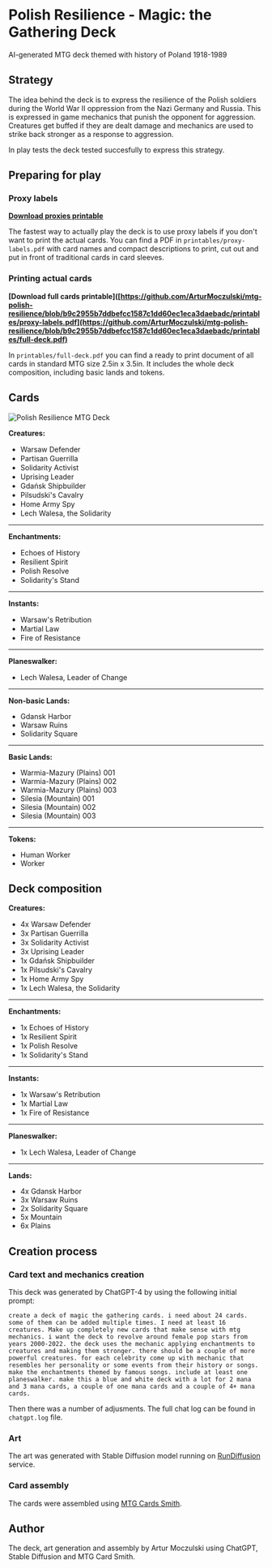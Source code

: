 # Polish Resilience - Magic: the Gathering Deck

AI-generated MTG deck themed with history of Poland 1918-1989

## Strategy

The idea behind the deck is to express the resilience of the Polish soldiers during the World War II oppression from the Nazi Germany and Russia. This is expressed in game mechanics that punish the opponent for aggression. Creatures get buffed if they are dealt damage and mechanics are used to strike back stronger as a response to aggression.

In play tests the deck tested succesfully to express this strategy.

## Preparing for play

### Proxy labels

**[Download proxies printable](https://github.com/ArturMoczulski/mtg-polish-resilience/blob/b9c2955b7ddbefcc1587c1dd60ec1eca3daebadc/printables/proxy-labels.pdf)**

The fastest way to actually play the deck is to use proxy labels if you don't want to print the actual cards. You can find a PDF in `printables/proxy-labels.pdf` with card names and compact descriptions to print, cut out and put in front of traditional cards in card sleeves.

### Printing actual cards

**[Download full cards printable]([https://github.com/ArturMoczulski/mtg-polish-resilience/blob/b9c2955b7ddbefcc1587c1dd60ec1eca3daebadc/printables/proxy-labels.pdf](https://github.com/ArturMoczulski/mtg-polish-resilience/blob/b9c2955b7ddbefcc1587c1dd60ec1eca3daebadc/printables/full-deck.pdf)**

In `printables/full-deck.pdf` you can find a ready to print document of all cards in standard MTG size 2.5in x 3.5in. It includes the whole deck composition, including basic lands and tokens.

## Cards

![Polish Resilience MTG Deck](https://github.com/ArturMoczulski/mtg-polish-resilience/blob/main/Deck%20Collage.png?raw=true)

**Creatures:**

- Warsaw Defender <img src="https://github.com/ArturMoczulski/mtg-polish-resilience/assets/2106631/60064b66-478e-4bde-82f0-e5fb8bf3641a" width="15" height="15"> <img src="https://github.com/ArturMoczulski/mtg-polish-resilience/assets/2106631/246ff955-69f1-4837-9816-c2a064c8bdbb" width="15" height="15">
- Partisan Guerrilla <img src="https://github.com/ArturMoczulski/mtg-polish-resilience/assets/2106631/6168fdfe-6c53-4977-ae36-e773c3e6d6af" width="15" height="15"> <img src="https://github.com/ArturMoczulski/mtg-polish-resilience/assets/2106631/246ff955-69f1-4837-9816-c2a064c8bdbb" width="15" height="15">
- Solidarity Activist <img src="https://github.com/ArturMoczulski/mtg-polish-resilience/assets/2106631/1a04442b-857a-4344-9322-d831cc0a17fa" width="15" height="15"> <img src="https://github.com/ArturMoczulski/mtg-polish-resilience/assets/2106631/246ff955-69f1-4837-9816-c2a064c8bdbb" width="15" height="15">
- Uprising Leader <img src="https://github.com/ArturMoczulski/mtg-polish-resilience/assets/2106631/6168fdfe-6c53-4977-ae36-e773c3e6d6af" width="15" height="15"> <img src="https://github.com/ArturMoczulski/mtg-polish-resilience/assets/2106631/60064b66-478e-4bde-82f0-e5fb8bf3641a" width="15" height="15">
- Gdańsk Shipbuilder <img src="https://github.com/ArturMoczulski/mtg-polish-resilience/assets/2106631/1a04442b-857a-4344-9322-d831cc0a17fa" width="15" height="15"> <img src="https://github.com/ArturMoczulski/mtg-polish-resilience/assets/2106631/60064b66-478e-4bde-82f0-e5fb8bf3641a" width="15" height="15">
- Pilsudski's Cavalry <img src="https://github.com/ArturMoczulski/mtg-polish-resilience/assets/2106631/20e4b2dd-ffac-4dff-acb7-f2936f80de89" width="15" height="15"> <img src="https://github.com/ArturMoczulski/mtg-polish-resilience/assets/2106631/60064b66-478e-4bde-82f0-e5fb8bf3641a" width="15" height="15">
- Home Army Spy <img src="https://github.com/ArturMoczulski/mtg-polish-resilience/assets/2106631/1a04442b-857a-4344-9322-d831cc0a17fa" width="15" height="15"> <img src="https://github.com/ArturMoczulski/mtg-polish-resilience/assets/2106631/246ff955-69f1-4837-9816-c2a064c8bdbb" width="15" height="15">
- Lech Walesa, the Solidarity <img src="https://github.com/ArturMoczulski/mtg-polish-resilience/assets/2106631/1a04442b-857a-4344-9322-d831cc0a17fa" width="15" height="15"> <img src="https://github.com/ArturMoczulski/mtg-polish-resilience/assets/2106631/60064b66-478e-4bde-82f0-e5fb8bf3641a" width="15" height="15"> <img src="https://github.com/ArturMoczulski/mtg-polish-resilience/assets/2106631/246ff955-69f1-4837-9816-c2a064c8bdbb" width="15" height="15">

---

**Enchantments:**

- Echoes of History <img src="https://github.com/ArturMoczulski/mtg-polish-resilience/assets/2106631/1a04442b-857a-4344-9322-d831cc0a17fa" width="15" height="15"> <img src="https://github.com/ArturMoczulski/mtg-polish-resilience/assets/2106631/246ff955-69f1-4837-9816-c2a064c8bdbb" width="15" height="15">
- Resilient Spirit <img src="https://github.com/ArturMoczulski/mtg-polish-resilience/assets/2106631/6168fdfe-6c53-4977-ae36-e773c3e6d6af" width="15" height="15"> <img src="https://github.com/ArturMoczulski/mtg-polish-resilience/assets/2106631/60064b66-478e-4bde-82f0-e5fb8bf3641a" width="15" height="15">
- Polish Resolve <img src="https://github.com/ArturMoczulski/mtg-polish-resilience/assets/2106631/1a04442b-857a-4344-9322-d831cc0a17fa" width="15" height="15"> <img src="https://github.com/ArturMoczulski/mtg-polish-resilience/assets/2106631/60064b66-478e-4bde-82f0-e5fb8bf3641a" width="15" height="15">
- Solidarity's Stand <img src="https://github.com/ArturMoczulski/mtg-polish-resilience/assets/2106631/20e4b2dd-ffac-4dff-acb7-f2936f80de89" width="15" height="15"> <img src="https://github.com/ArturMoczulski/mtg-polish-resilience/assets/2106631/246ff955-69f1-4837-9816-c2a064c8bdbb" width="15" height="15">

---

**Instants:**

- Warsaw's Retribution <img src="https://github.com/ArturMoczulski/mtg-polish-resilience/assets/2106631/6168fdfe-6c53-4977-ae36-e773c3e6d6af" width="15" height="15"> <img src="https://github.com/ArturMoczulski/mtg-polish-resilience/assets/2106631/246ff955-69f1-4837-9816-c2a064c8bdbb" width="15" height="15">
- Martial Law  <img src="https://github.com/ArturMoczulski/mtg-polish-resilience/assets/2106631/60064b66-478e-4bde-82f0-e5fb8bf3641a" width="15" height="15"> <img src="https://github.com/ArturMoczulski/mtg-polish-resilience/assets/2106631/246ff955-69f1-4837-9816-c2a064c8bdbb" width="15" height="15">
- Fire of Resistance <img src="https://github.com/ArturMoczulski/mtg-polish-resilience/assets/2106631/6168fdfe-6c53-4977-ae36-e773c3e6d6af" width="15" height="15"> <img src="https://github.com/ArturMoczulski/mtg-polish-resilience/assets/2106631/60064b66-478e-4bde-82f0-e5fb8bf3641a" width="15" height="15">

---

**Planeswalker:**

- Lech Walesa, Leader of Change <img src="https://github.com/ArturMoczulski/mtg-polish-resilience/assets/2106631/1a04442b-857a-4344-9322-d831cc0a17fa" width="15" height="15"> <img src="https://github.com/ArturMoczulski/mtg-polish-resilience/assets/2106631/60064b66-478e-4bde-82f0-e5fb8bf3641a" width="15" height="15"> <img src="https://github.com/ArturMoczulski/mtg-polish-resilience/assets/2106631/246ff955-69f1-4837-9816-c2a064c8bdbb" width="15" height="15">

---

**Non-basic Lands:**

- Gdansk Harbor
- Warsaw Ruins
- Solidarity Square

---

**Basic Lands:**

- Warmia-Mazury (Plains) 001
- Warmia-Mazury (Plains) 002
- Warmia-Mazury (Plains) 003
- Silesia (Mountain) 001
- Silesia (Mountain) 002
- Silesia (Mountain) 003

---

**Tokens:**

- Human Worker
- Worker

## Deck composition

**Creatures:**

- 4x Warsaw Defender  <img src="https://github.com/ArturMoczulski/mtg-polish-resilience/assets/2106631/60064b66-478e-4bde-82f0-e5fb8bf3641a" width="15" height="15"> <img src="https://github.com/ArturMoczulski/mtg-polish-resilience/assets/2106631/246ff955-69f1-4837-9816-c2a064c8bdbb" width="15" height="15">
- 3x Partisan Guerrilla <img src="https://github.com/ArturMoczulski/mtg-polish-resilience/assets/2106631/6168fdfe-6c53-4977-ae36-e773c3e6d6af" width="15" height="15"> <img src="https://github.com/ArturMoczulski/mtg-polish-resilience/assets/2106631/246ff955-69f1-4837-9816-c2a064c8bdbb" width="15" height="15">
- 3x Solidarity Activist <img src="https://github.com/ArturMoczulski/mtg-polish-resilience/assets/2106631/1a04442b-857a-4344-9322-d831cc0a17fa" width="15" height="15"> <img src="https://github.com/ArturMoczulski/mtg-polish-resilience/assets/2106631/246ff955-69f1-4837-9816-c2a064c8bdbb" width="15" height="15">
- 3x Uprising Leader <img src="https://github.com/ArturMoczulski/mtg-polish-resilience/assets/2106631/6168fdfe-6c53-4977-ae36-e773c3e6d6af" width="15" height="15"> <img src="https://github.com/ArturMoczulski/mtg-polish-resilience/assets/2106631/60064b66-478e-4bde-82f0-e5fb8bf3641a" width="15" height="15">
- 1x Gdańsk Shipbuilder <img src="https://github.com/ArturMoczulski/mtg-polish-resilience/assets/2106631/1a04442b-857a-4344-9322-d831cc0a17fa" width="15" height="15"> <img src="https://github.com/ArturMoczulski/mtg-polish-resilience/assets/2106631/60064b66-478e-4bde-82f0-e5fb8bf3641a" width="15" height="15">
- 1x Pilsudski's Cavalry <img src="https://github.com/ArturMoczulski/mtg-polish-resilience/assets/2106631/20e4b2dd-ffac-4dff-acb7-f2936f80de89" width="15" height="15"> <img src="https://github.com/ArturMoczulski/mtg-polish-resilience/assets/2106631/60064b66-478e-4bde-82f0-e5fb8bf3641a" width="15" height="15">
- 1x Home Army Spy <img src="https://github.com/ArturMoczulski/mtg-polish-resilience/assets/2106631/1a04442b-857a-4344-9322-d831cc0a17fa" width="15" height="15"> <img src="https://github.com/ArturMoczulski/mtg-polish-resilience/assets/2106631/246ff955-69f1-4837-9816-c2a064c8bdbb" width="15" height="15">
- 1x Lech Walesa, the Solidarity <img src="https://github.com/ArturMoczulski/mtg-polish-resilience/assets/2106631/1a04442b-857a-4344-9322-d831cc0a17fa" width="15" height="15"> <img src="https://github.com/ArturMoczulski/mtg-polish-resilience/assets/2106631/60064b66-478e-4bde-82f0-e5fb8bf3641a" width="15" height="15"> <img src="https://github.com/ArturMoczulski/mtg-polish-resilience/assets/2106631/246ff955-69f1-4837-9816-c2a064c8bdbb" width="15" height="15">

---

**Enchantments:**

- 1x Echoes of History <img src="https://github.com/ArturMoczulski/mtg-polish-resilience/assets/2106631/1a04442b-857a-4344-9322-d831cc0a17fa" width="15" height="15"> <img src="https://github.com/ArturMoczulski/mtg-polish-resilience/assets/2106631/246ff955-69f1-4837-9816-c2a064c8bdbb" width="15" height="15">
- 1x Resilient Spirit <img src="https://github.com/ArturMoczulski/mtg-polish-resilience/assets/2106631/6168fdfe-6c53-4977-ae36-e773c3e6d6af" width="15" height="15"> <img src="https://github.com/ArturMoczulski/mtg-polish-resilience/assets/2106631/60064b66-478e-4bde-82f0-e5fb8bf3641a" width="15" height="15">
- 1x Polish Resolve <img src="https://github.com/ArturMoczulski/mtg-polish-resilience/assets/2106631/1a04442b-857a-4344-9322-d831cc0a17fa" width="15" height="15"> <img src="https://github.com/ArturMoczulski/mtg-polish-resilience/assets/2106631/60064b66-478e-4bde-82f0-e5fb8bf3641a" width="15" height="15">
- 1x Solidarity's Stand <img src="https://github.com/ArturMoczulski/mtg-polish-resilience/assets/2106631/20e4b2dd-ffac-4dff-acb7-f2936f80de89" width="15" height="15"> <img src="https://github.com/ArturMoczulski/mtg-polish-resilience/assets/2106631/246ff955-69f1-4837-9816-c2a064c8bdbb" width="15" height="15">

---

**Instants:**

- 1x Warsaw's Retribution <img src="https://github.com/ArturMoczulski/mtg-polish-resilience/assets/2106631/6168fdfe-6c53-4977-ae36-e773c3e6d6af" width="15" height="15"> <img src="https://github.com/ArturMoczulski/mtg-polish-resilience/assets/2106631/246ff955-69f1-4837-9816-c2a064c8bdbb" width="15" height="15">
- 1x Martial Law  <img src="https://github.com/ArturMoczulski/mtg-polish-resilience/assets/2106631/60064b66-478e-4bde-82f0-e5fb8bf3641a" width="15" height="15"> <img src="https://github.com/ArturMoczulski/mtg-polish-resilience/assets/2106631/246ff955-69f1-4837-9816-c2a064c8bdbb" width="15" height="15">
- 1x Fire of Resistance <img src="https://github.com/ArturMoczulski/mtg-polish-resilience/assets/2106631/6168fdfe-6c53-4977-ae36-e773c3e6d6af" width="15" height="15"> <img src="https://github.com/ArturMoczulski/mtg-polish-resilience/assets/2106631/60064b66-478e-4bde-82f0-e5fb8bf3641a" width="15" height="15">

---

**Planeswalker:**

- 1x Lech Walesa, Leader of Change <img src="https://github.com/ArturMoczulski/mtg-polish-resilience/assets/2106631/1a04442b-857a-4344-9322-d831cc0a17fa" width="15" height="15"> <img src="https://github.com/ArturMoczulski/mtg-polish-resilience/assets/2106631/60064b66-478e-4bde-82f0-e5fb8bf3641a" width="15" height="15"> <img src="https://github.com/ArturMoczulski/mtg-polish-resilience/assets/2106631/246ff955-69f1-4837-9816-c2a064c8bdbb" width="15" height="15">

---

**Lands:**

- 4x Gdansk Harbor
- 3x Warsaw Ruins
- 2x Solidarity Square
- 5x Mountain
- 6x Plains

## Creation process

### Card text and mechanics creation

This deck was generated by ChatGPT-4 by using the following initial prompt:

```
create a deck of magic the gathering cards. i need about 24 cards. some of them can be added multiple times. I need at least 16 creatures. Make up completely new cards that make sense with mtg mechanics. i want the deck to revolve around female pop stars from years 2000-2022. the deck uses the mechanic applying enchantments to creatures and making them stronger. there should be a couple of more powerful creatures. for each celebrity come up with mechanic that resembles her personality or some events from their history or songs. make the enchantments themed by famous songs. include at least one planeswalker. make this a blue and white deck with a lot for 2 mana and 3 mana cards, a couple of one mana cards and a couple of 4+ mana cards.
```

Then there was a number of adjusments. The full chat log can be found in `chatgpt.log` file.

### Art

The art was generated with Stable Diffusion model running on [RunDiffusion](https://rundiffusion.com/) service.

### Card assembly

The cards were assembled using [MTG Cards Smith](https://mtgcardsmith.com/).

## Author

The deck, art generation and assembly by Artur Moczulski using ChatGPT, Stable Diffusion and MTG Card Smith.
